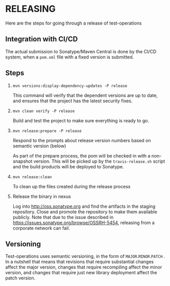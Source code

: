 RELEASING
====

Here are the steps for going through a release of test-operations


Integration with CI/CD
-----

The actual submission to Sonatype/Maven Central is done by the CI/CD system, when a `pom.xml` file with a fixed version is submitted.


Steps
-----

1. `mvn versions:display-dependency-updates -P release`

   This command will verify that the dependent versions are up to date, and ensures that the project has the latest security fixes.

2. `mvn clean verify -P release`

   Build and test the project to make sure everything is ready to go.

3. `mvn release:prepare -P release`

   Respond to the prompts about release version numbers based on semantic version (below)

   As part of the prepare process, the pom will be checked in with a non-snapshot version.  This will be picked up by the `travis-release.sh` script and the build products will be deployed to Sonatype.

4. `mvn release:clean`

    To clean up the files created during the release process

5. Release the binary in nexus

    Log into http://oss.sonatype.org and find the artifacts in the staging repository.  Close and promote the repository to make them available publicly.
    Note that due to the issue described in https://issues.sonatype.org/browse/OSSRH-5454, releasing from a corporate network can fail.


Versioning
-----
Test-operations uses semantic versioning, in the form of `MAJOR`.`MINOR`.`PATCH` .  In a nutshell that means that revisions that require substantial changes affect the major version, changes that require recompiling affect the minor version, and changes that require just new library deployment affect the patch version.
